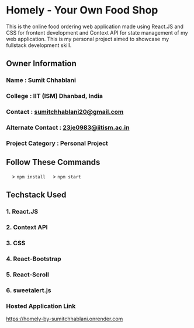 # Homely - Your Own Food Shop
This is the online food ordering web application made using React.JS and CSS for frontent development and Context API for state management of my web application. This is my personal project aimed to showcase my fullstack development skill. 

## Owner Information

### Name : Sumit Chhablani

### College : IIT (ISM) Dhanbad, India

### Contact : sumitchhablani20@gmail.com

### Alternate Contact : 23je0983@iitism.ac.in

### Project Category : Personal Project


## Follow These Commands 
&nbsp;&nbsp;&nbsp;&nbsp;> <code>npm install</code>
&nbsp;&nbsp;&nbsp;&nbsp;> <code>npm start</code>       

## Techstack Used
### 1. React.JS
### 2. Context API
### 3. CSS
### 4. React-Bootstrap
### 5. React-Scroll
### 6. sweetalert.js

### Hosted Application Link
https://homely-by-sumitchhablani.onrender.com
